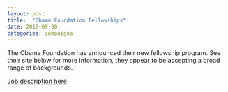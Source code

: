 ```yaml
---
layout: post
title:  "Obama Foundation Fellowships"
date: 2017-09-08
categories: campaigns
---
```


The Obama Foundation has announced their new fellowship program. See their site below for more information, they appear to be accepting a broad range of backgrounds.

[Job description here](https://www.obama.org/fellowship/)

